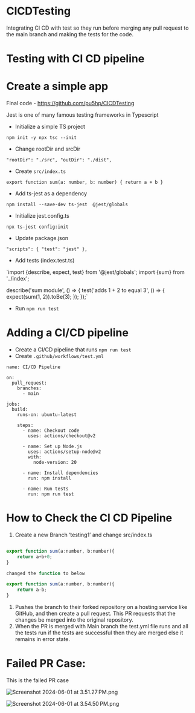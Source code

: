 # CICDTesting
Integrating CI CD with test so they run before merging any pull request to the main branch and making the tests for the code.

# Testing with CI CD pipeline

# Create a simple app

Final code - https://github.com/pu5hp/CICDTesting

Jest is one of many famous testing frameworks in Typescript

- Initialize a simple TS project

`npm init -y
npx tsc --init`

- Change rootDir and srcDir

`"rootDir": "./src",
"outDir": "./dist",`

- Create `src/index.ts`

`export function sum(a: number, b: number) {
    return a + b
}`

- Add ts-jest as a dependency

`npm install --save-dev ts-jest  @jest/globals`

- Initialize jest.config.ts

`npx ts-jest config:init`

- Update package.json

`"scripts": {
    "test": "jest"
},`

- Add tests (index.test.ts)

`import {describe, expect, test} from '@jest/globals';
import {sum} from '../index';

describe('sum module', () => {
  test('adds 1 + 2 to equal 3', () => {
    expect(sum(1, 2)).toBe(3);
  });
});`

- Run `npm run test`

# Adding a CI/CD pipeline

- Create a CI/CD pipeline that runs `npm run test`
- Create `.github/workflows/test.yml`

```
name: CI/CD Pipeline

on:
  pull_request:
    branches:
      - main

jobs:
  build:
    runs-on: ubuntu-latest

    steps:
      - name: Checkout code
        uses: actions/checkout@v2

      - name: Set up Node.js
        uses: actions/setup-node@v2
        with:
          node-version: 20

      - name: Install dependencies
        run: npm install

      - name: Run tests
        run: npm run test

```

# How to Check the CI CD Pipeline

1. Create a new Branch ‘testing1’ and change src/index.ts 

```jsx

export function sum(a:number, b:number){
    return a+b+0;
}

changed the function to below

export function sum(a:number, b:number){
    return a-b;
}
```

1.  Pushes the branch to their forked repository on a hosting service like GitHub, and then create a pull request. This PR requests that the changes be merged into the original repository.
2. When the PR is merged with Main branch the test.yml file runs and all the tests run if the tests are successful then they are merged else it remains in error state.

# Failed PR Case:

This is the failed PR case

![Screenshot 2024-06-01 at 3.51.27 PM.png](Testing%20with%20CI%20CD%20pipeline%20df36653f919c4e2695f6203e30ae5a08/Screenshot_2024-06-01_at_3.51.27_PM.png)

![Screenshot 2024-06-01 at 3.54.50 PM.png](Testing%20with%20CI%20CD%20pipeline%20df36653f919c4e2695f6203e30ae5a08/Screenshot_2024-06-01_at_3.54.50_PM.png)
